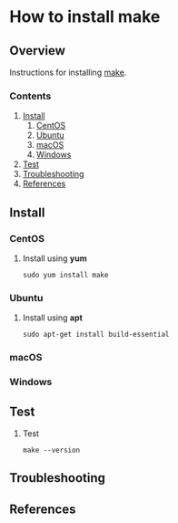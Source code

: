 # How to install make

## Overview

Instructions for installing [make](https://www.gnu.org/software/make).

### Contents

1. [Install](#install)
    1. [CentOS](#centos)
    1. [Ubuntu](#ubuntu)
    1. [macOS](#macos)
    1. [Windows](#windows)
1. [Test](#test)
1. [Troubleshooting](#troubleshooting)
1. [References](#references)

## Install

### CentOS

1. Install using **yum**

    ```console
    sudo yum install make
    ```

### Ubuntu

1. Install using **apt**

    ```console
    sudo apt-get install build-essential
    ```

### macOS

### Windows

## Test

1. Test

    ```console
    make --version
    ```

## Troubleshooting

## References
